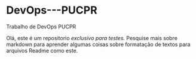 # DevOps---PUCPR
Trabalho de DevOps PUCPR 


Olá, este é um repositorio *exclusivo para testes.* 
Pesquise mais sobre markdown para aprender algumas coisas sobre formatação de textos para 
arquivos Readme como este.
